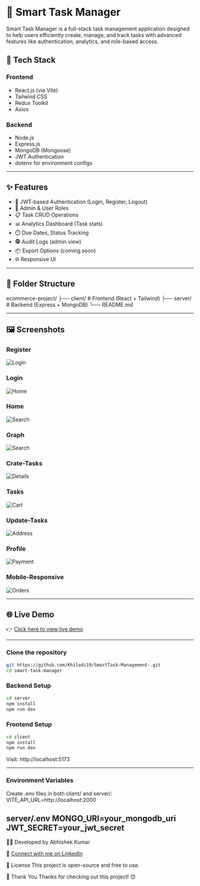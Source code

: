 # 🧠 Smart Task Manager

Smart Task Manager is a full-stack task management application designed to help users efficiently create, manage, and track tasks with advanced features like authentication, analytics, and role-based access.

## 🚀 Tech Stack

### Frontend
- React.js (via Vite)
- Tailwind CSS
- Redux Toolkit
- Axios

### Backend
- Node.js
- Express.js
- MongoDB (Mongoose)
- JWT Authentication
- dotenv for environment configs

---

## ✨ Features

- 🔐 JWT-based Authentication (Login, Register, Logout)
- 👤 Admin & User Roles
- 📋 Task CRUD Operations
- 📊 Analytics Dashboard (Task stats)
- ⏱️ Due Dates, Status Tracking
- 🕵️ Audit Logs (admin view)
- 📦 Export Options (coming soon)
- 🌐 Responsive UI

---

## 📁 Folder Structure

ecommerce-project/ ├── client/ # Frontend (React + Tailwind) ├── server/ # Backend (Express + MongoDB) └── README.md

---

## 🖼️ Screenshots

###  Register
![Login](./screenshots/register.png)

###  Login
![Home](./screenshots/login.png)

### Home
![Search](./screenshots/dashboard.png)

### Graph
![Search](./screenshots/graph.png)

### Crate-Tasks
![Details](./screenshots/addTask.png)

### Tasks
![Cart](./screenshots/aftetask.png)

### Update-Tasks
![Address](./screenshots/updatetask.png)

### Profile
![Payment](./screenshots/profile.png)

### Mobile-Responsive
![Orders](./screenshots/mobile.png)

---

## 🌐 Live Demo

👉 [Click here to view live demo](https://smart-task-i9x1.onrender.com/)

---


### Clone the repository

```bash
git https://github.com/Khiladi19/SmartTask-Management-.git
cd smart-task-manager
```

###  Backend Setup

```bash
cd server
npm install
npm run dev
```

### Frontend Setup
```bash
cd client
npm install
npm run dev
```
Visit: http://localhost:5173

---

### Environment Variables
Create .env files in both client/ and server/:
VITE_API_URL=http://localhost:2000

server/.env
MONGO_URI=your_mongodb_uri
JWT_SECRET=your_jwt_secret
---

👨‍💻 Developed by
Abhishek Kumar

🔗 [Connect with me on LinkedIn](https://www.linkedin.com/in/abhishek-kumar193/)

📝 License
This project is open-source and free to use.

🙌 Thank You
Thanks for checking out this project! 😊